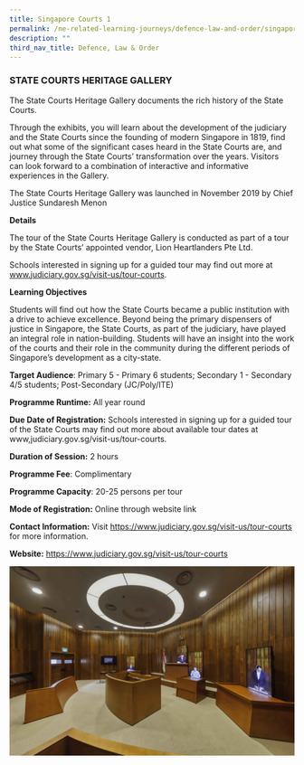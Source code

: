 ```yaml
---
title: Singapore Courts 1
permalink: /ne-related-learning-journeys/defence-law-and-order/singapore-courts-1/
description: ""
third_nav_title: Defence, Law & Order
---
```

### STATE COURTS HERITAGE GALLERY

The State Courts Heritage Gallery documents the rich history of the State Courts.

Through the exhibits, you will learn about the development of the judiciary and the State Courts since the founding of modern Singapore in 1819, find out what some of the significant cases heard in the State Courts are, and journey through the State Courts’ transformation over the years. Visitors can look forward to a combination of interactive and informative experiences in the Gallery.
 
The State Courts Heritage Gallery was launched in November 2019 by Chief Justice Sundaresh Menon

**Details**

The tour of the State Courts Heritage Gallery is conducted as part of a tour by the State Courts’ appointed vendor, Lion Heartlanders Pte Ltd. 

Schools interested in signing up for a guided tour may find out more at www.judiciary.gov.sg/visit-us/tour-courts.

**Learning Objectives**

Students will find out how the State Courts became a public institution with a drive to achieve excellence. Beyond being the primary dispensers of justice in Singapore, the State Courts, as part of the judiciary, have played an integral role in nation-building. Students will have an insight into the work of the courts and their role in the community during the different periods of 
Singapore’s development as a city-state.

**Target Audience**: Primary 5 - Primary 6 students; Secondary 1 - Secondary 4/5 students; Post-Secondary (JC/Poly/ITE)

**Programme Runtime:** All year round

**Due Date of Registration:** Schools interested in signing up for a guided tour of the State Courts may find out more about available tour dates at www,judiciary.gov.sg/visit-us/tour-courts.

**Duration of Session:** 2 hours

**Programme Fee**: Complimentary 

**Programme Capacity**: 20-25 persons per tour

**Mode of Registration:** Online through website link

**Contact Information:** Visit https://www.judiciary.gov.sg/visit-us/tour-courts for more information.
     
**Website:** https://www.judiciary.gov.sg/visit-us/tour-courts

![](/images/state%20court%20heritage%20gallery%201.jpg)